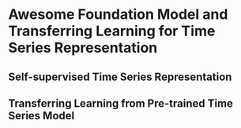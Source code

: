 # Awesome Foundation Model and Transferring Learning for Time Series Representation

## Self-supervised Time Series Representation

## Transferring Learning from Pre-trained Time Series Model
